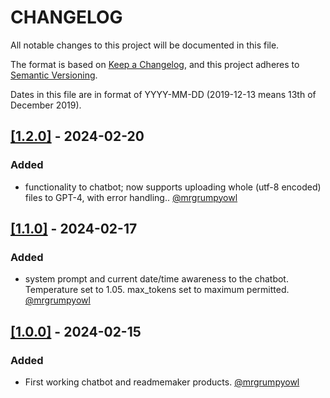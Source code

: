# CHANGELOG

All notable changes to this project will be documented in this file.

The format is based on [Keep a Changelog](https://keepachangelog.com/en/1.0.0/),
and this project adheres to [Semantic Versioning](https://semver.org/spec/v2.0.0.html).

Dates in this file are in format of YYYY-MM-DD (2019-12-13 means 13th of December 2019).


## [[1.2.0]](https://github.com/mrgrumpyowl/ai-dev-tools/releases/tag/1.2.0) - 2024-02-20

### Added
* functionality to chatbot; now supports uploading whole (utf-8 encoded) files to GPT-4, with error handling.. [@mrgrumpyowl](https://github.com/mrgrumpyowl)

## [[1.1.0]](https://github.com/mrgrumpyowl/ai-dev-tools/releases/tag/1.1.0) - 2024-02-17

### Added
* system prompt and current date/time awareness to the chatbot. Temperature set to 1.05. max_tokens set to maximum permitted. [@mrgrumpyowl](https://github.com/mrgrumpyowl)

## [[1.0.0]](https://github.com/mrgrumpyowl/ai-dev-tools/releases/tag/1.0.0) - 2024-02-15

### Added
* First working chatbot and readmemaker products. [@mrgrumpyowl](https://github.com/mrgrumpyowl)

